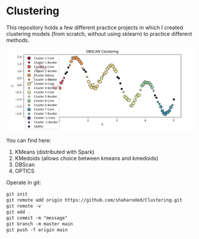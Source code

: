 # Clustering
This repository holds a few different practice projects in which I created clustering models (from scratch, without using sklearn) to practice different methods.

![Alt text](Images/DBSCAN.png)

You can find here:

1. KMeans (distributed with Spark)
2. KMedoids (allows choice between kmeans and kmedoids)
3. DBScan
4. OPTICS

Operate in git:

```
git init
git remote add origin https://github.com/shaharoded/Clustering.git
git remote -v
git add .
git commit -m "message"
git branch -m master main
git push -f origin main
````